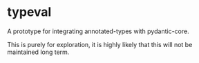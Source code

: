 # typeval

A prototype for integrating annotated-types with pydantic-core.

This is purely for exploration, it is highly likely that this will not be maintained long term.
